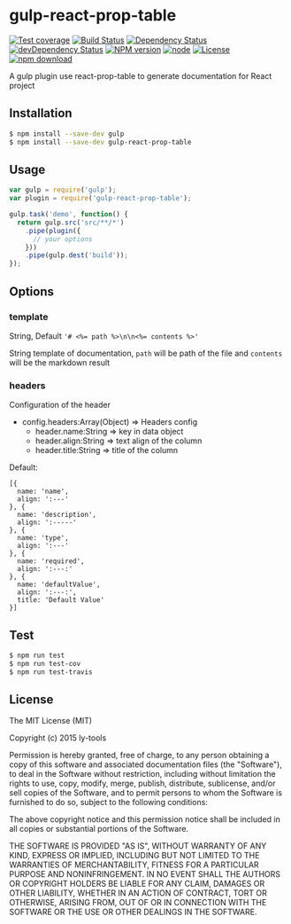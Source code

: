 # gulp-react-prop-table

[![Test coverage](https://img.shields.io/coveralls/ly-tools/gulp-react-prop-table.svg?style=flat-square)](https://coveralls.io/r/ly-tools/gulp-react-prop-table?branch=master)
[![Build Status](https://travis-ci.org/ly-tools/gulp-react-prop-table.png)](https://travis-ci.org/ly-tools/gulp-react-prop-table)
[![Dependency Status](https://david-dm.org/ly-tools/gulp-react-prop-table.svg)](https://david-dm.org/ly-tools/gulp-react-prop-table)
[![devDependency Status](https://david-dm.org/ly-tools/gulp-react-prop-table/dev-status.svg)](https://david-dm.org/ly-tools/gulp-react-prop-table#info=devDependencies)
[![NPM version](http://img.shields.io/npm/v/gulp-react-prop-table.svg?style=flat-square)](http://npmjs.org/package/gulp-react-prop-table)
[![node](https://img.shields.io/badge/node.js-%3E=_4.0-green.svg?style=flat-square)](http://nodejs.org/download/)
[![License](http://img.shields.io/npm/l/gulp-react-prop-table.svg?style=flat-square)](LICENSE)
[![npm download](https://img.shields.io/npm/dm/gulp-react-prop-table.svg?style=flat-square)](https://npmjs.org/package/gulp-react-prop-table)

A gulp plugin use react-prop-table to generate documentation for React project

## Installation

```bash
$ npm install --save-dev gulp
$ npm install --save-dev gulp-react-prop-table
```

## Usage

```javascript
var gulp = require('gulp');
var plugin = require('gulp-react-prop-table');

gulp.task('demo', function() {
  return gulp.src('src/**/*')
    .pipe(plugin({
      // your options
    }))
    .pipe(gulp.dest('build'));
});
```

## Options


### template

String, Default `'# <%= path %>\n\n<%= contents %>'`

String template of documentation, `path` will be path of the file and `contents` will be the markdown result

### headers

Configuration of the header

* config.headers:Array(Object) => Headers config
  * header.name:String => key in data object
  * header.align:String => text align of the column
  * header.title:String => title of the column

Default:

```
[{
  name: 'name',
  align: ':---'
}, {
  name: 'description',
  align: ':-----'
}, {
  name: 'type',
  align: ':---'
}, {
  name: 'required',
  align: ':---:'
}, {
  name: 'defaultValue',
  align: ':---:',
  title: 'Default Value'
}]
```

## Test

```bash
$ npm run test
$ npm run test-cov
$ npm run test-travis
```

## License

The MIT License (MIT)

Copyright (c) 2015 ly-tools

Permission is hereby granted, free of charge, to any person obtaining a copy
of this software and associated documentation files (the "Software"), to deal
in the Software without restriction, including without limitation the rights
to use, copy, modify, merge, publish, distribute, sublicense, and/or sell
copies of the Software, and to permit persons to whom the Software is
furnished to do so, subject to the following conditions:

The above copyright notice and this permission notice shall be included in all
copies or substantial portions of the Software.

THE SOFTWARE IS PROVIDED "AS IS", WITHOUT WARRANTY OF ANY KIND, EXPRESS OR
IMPLIED, INCLUDING BUT NOT LIMITED TO THE WARRANTIES OF MERCHANTABILITY,
FITNESS FOR A PARTICULAR PURPOSE AND NONINFRINGEMENT. IN NO EVENT SHALL THE
AUTHORS OR COPYRIGHT HOLDERS BE LIABLE FOR ANY CLAIM, DAMAGES OR OTHER
LIABILITY, WHETHER IN AN ACTION OF CONTRACT, TORT OR OTHERWISE, ARISING FROM,
OUT OF OR IN CONNECTION WITH THE SOFTWARE OR THE USE OR OTHER DEALINGS IN THE
SOFTWARE.
